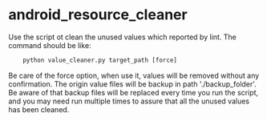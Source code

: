 android_resource_cleaner
========================

Use the script ot clean the unused values which reported by lint.
The command should be like:
```python
    python value_cleaner.py target_path [force]
```
Be care of the force option, when use it, values will be removed without any confirmation. The origin value files will be backup in path './backup_folder'. Be aware of that backup files will be replaced every time you run the script, and you may need run multiple times to assure that all the unused values has been cleaned.

